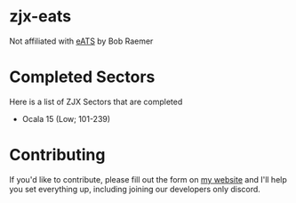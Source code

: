 # zjx-eats
Not affiliated with [eATS](https://groups.io/g/EnrouteATSim) by Bob Raemer

# Completed Sectors
Here is a list of ZJX Sectors that are completed
- Ocala 15 (Low; 101-239)

# Contributing
If you'd like to contribute, please fill out the form on [my website](https://svalencia.me/contact) and I'll help you set everything up, including joining our developers only discord.
